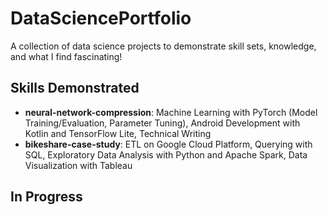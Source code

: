 # DataSciencePortfolio
A collection of data science projects to demonstrate skill sets, knowledge, and what I find fascinating!

## Skills Demonstrated
- **neural-network-compression**: Machine Learning with PyTorch (Model Training/Evaluation, Parameter Tuning), Android Development with Kotlin and TensorFlow Lite, Technical Writing
- **bikeshare-case-study**: ETL on Google Cloud Platform, Querying with SQL, Exploratory Data Analysis with Python and Apache Spark, Data Visualization with Tableau

## In Progress
